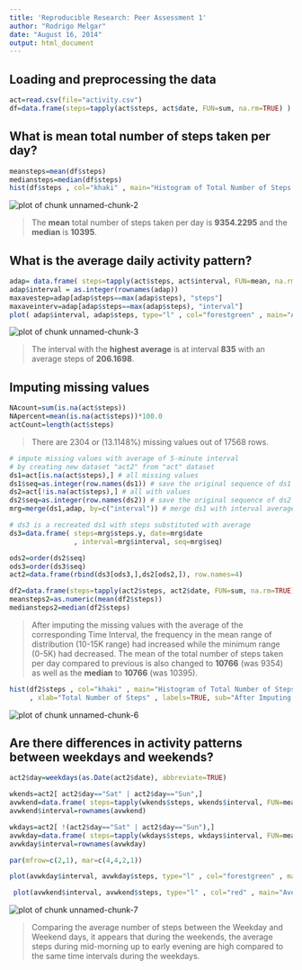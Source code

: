 ```yaml
---
title: 'Reproducible Research: Peer Assessment 1'
author: "Rodrigo Melgar"
date: "August 16, 2014"
output: html_document
---
```

   
    
## Loading and preprocessing the data

```r
act=read.csv(file="activity.csv")
df=data.frame(steps=tapply(act$steps, act$date, FUN=sum, na.rm=TRUE) )
```
  
## What is mean total number of steps taken per day?

```r
meansteps=mean(df$steps)
mediansteps=median(df$steps)
hist(df$steps , col="khaki" , main="Histogram of Total Number of Steps Taken Each Day", xlab="Total Number of Steps" , labels=TRUE )
```

![plot of chunk unnamed-chunk-2](figure/unnamed-chunk-2.png) 
  
>The **mean** total number of steps taken per day is **9354.2295** and the **median** is **10395**. 
 
  
  
## What is the average daily activity pattern?  


```r
adap= data.frame( steps=tapply(act$steps, act$interval, FUN=mean, na.rm=TRUE))
adap$interval = as.integer(rownames(adap))
maxavestep=adap[adap$steps==max(adap$steps), "steps"]
maxaveinterv=adap[adap$steps==max(adap$steps), "interval"]
plot( adap$interval, adap$steps, type="l" , col="forestgreen" , main="Average Number of Steps Per 5-Minute Interval" ,lwd=2,  xlab="5-Minute Time Interval" , ylab="Average Steps")
```

![plot of chunk unnamed-chunk-3](figure/unnamed-chunk-3.png) 
  
>The interval with the **highest average** is at interval **835** with an average steps of **206.1698**. 

  
## Imputing missing values  


```r
NAcount=sum(is.na(act$steps))
NApercent=mean(is.na(act$steps))*100.0
actCount=length(act$steps)
```

>There are 2304 or (13.1148%) missing values out of 17568 rows.  



```r
# impute missing values with average of 5-minute interval
# by creating new dataset "act2" from "act" dataset
ds1=act[is.na(act$steps),] # all missing values
ds1$seq=as.integer(row.names(ds1)) # save the original sequence of ds1
ds2=act[!is.na(act$steps),] # all with values
ds2$seq=as.integer(row.names(ds2)) # save the original sequence of ds2
mrg=merge(ds1,adap, by=c("interval")) # merge ds1 with interval average

# ds3 is a recreated ds1 with steps substituted with average
ds3=data.frame( steps=mrg$steps.y, date=mrg$date
                , interval=mrg$interval, seq=mrg$seq)

ods2=order(ds2$seq)
ods3=order(ds3$seq)
act2=data.frame(rbind(ds3[ods3,],ds2[ods2,]), row.names=4)

df2=data.frame(steps=tapply(act2$steps, act2$date, FUN=sum, na.rm=TRUE) )
meansteps2=as.numeric(mean(df2$steps))
mediansteps2=median(df2$steps)
```

> After imputing the missing values with the average of the corresponding Time Interval, the frequency in the mean range of distribution (10-15K range)  had increased while the minimum range (0-5K) had decreased.  The mean of the total number of steps taken per day compared to previous is also changed to **10766** (was 9354) as well as the **median** to **10766** (was 10395).  


```r
hist(df2$steps , col="khaki" , main="Histogram of Total Number of Steps Taken Each Day"
     , xlab="Total Number of Steps" , labels=TRUE, sub="After Imputing Missing Values With Average Per Interval")
```

![plot of chunk unnamed-chunk-6](figure/unnamed-chunk-6.png) 


## Are there differences in activity patterns between weekdays and weekends?  



```r
act2$day=weekdays(as.Date(act2$date), abbreviate=TRUE)

wkends=act2[ act2$day=="Sat" | act2$day=="Sun",]
avwkend=data.frame( steps=tapply(wkends$steps, wkends$interval, FUN=mean, na.rm=TRUE))
avwkend$interval=rownames(avwkend)

wkdays=act2[ !(act2$day=="Sat" | act2$day=="Sun"),]
avwkday=data.frame( steps=tapply(wkdays$steps, wkdays$interval, FUN=mean, na.rm=TRUE))
avwkday$interval=rownames(avwkday)

par(mfrow=c(2,1), mar=c(4,4,2,1))

plot(avwkday$interval, avwkday$steps, type="l" , col="forestgreen" , main="Average Number of Steps on Weekdays" ,lwd=2,  xlab="5-Minute Time Interval on Weekdays" , ylab="Average Steps")

 plot(avwkend$interval, avwkend$steps, type="l" , col="red" , main="Average Number of Steps on Weekends" ,lwd=2,  xlab="5-Minute Time Interval on Weekends" , ylab="Average Steps")
```

![plot of chunk unnamed-chunk-7](figure/unnamed-chunk-7.png) 

> Comparing the average number of steps between the Weekday and Weekend days, it appears that during the weekends, the average steps during mid-morning up to early evening are high compared to the same time intervals during the weekdays. 



